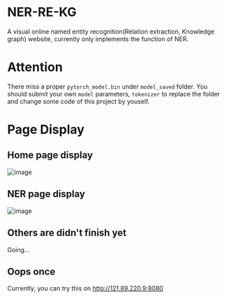 # NER-RE-KG
A visual online named entity recognition(Relation extraction, Knowledge graph) website, currently only implements the function of NER.

# Attention
There miss a proper `pytorch_model.bin` under `model_saved` folder.
You should submit your own `model` parameters, `tokenizer` to replace the folder and change some code of this project by youself.


# Page Display
## Home page display
![image](https://user-images.githubusercontent.com/26852049/174728229-9dc3ff6b-16a1-4d62-8512-761f83eb1149.png)

## NER page display
![image](https://user-images.githubusercontent.com/26852049/174728523-065089f0-1d6f-4009-b3dc-4b08eb95a6f5.png)

## Others are didn't finish yet
Going...

## Oops once
Currently, you can try this on http://121.89.220.9:8080
